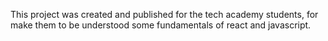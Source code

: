 This project was created and published for the tech academy students, 
for make them to be understood some fundamentals of react and javascript.
